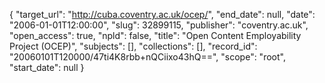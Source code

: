 {
  "target_url": "http://cuba.coventry.ac.uk/ocep/", 
  "end_date": null, 
  "date": "2006-01-01T12:00:00", 
  "slug": 32899115, 
  "publisher": "coventry.ac.uk", 
  "open_access": true, 
  "npld": false, 
  "title": "Open Content Employability Project (OCEP)", 
  "subjects": [], 
  "collections": [], 
  "record_id": "20060101T120000/47ti4K8rbb+nQCiixo43hQ==", 
  "scope": "root", 
  "start_date": null
}


